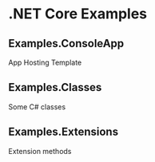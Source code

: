 # .NET Core Examples

## Examples.ConsoleApp 
App Hosting Template

## Examples.Classes 
Some C# classes

## Examples.Extensions 
Extension methods
